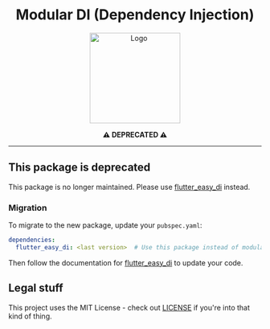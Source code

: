 <a name="readme-top"></a>

<div align="center">
  <h1>Modular DI (Dependency Injection)</h1>
  <img src="https://raw.githubusercontent.com/davidsdearaujo/modular_di/main/readme_assets/logo.webp" alt="Logo" width="180">

  <p align="center">
    <strong>⚠️ DEPRECATED ⚠️</strong>
  </p>
</div>

---

## This package is deprecated

This package is no longer maintained. Please use [flutter_easy_di](https://pub.dev/packages/flutter_easy_di) instead.

### Migration

To migrate to the new package, update your `pubspec.yaml`:

```yaml
dependencies:
  flutter_easy_di: <last version>  # Use this package instead of modular_di
```

Then follow the documentation for [flutter_easy_di](https://pub.dev/packages/flutter_easy_di) to update your code.

## Legal stuff
This project uses the MIT License - check out [LICENSE](LICENSE) if you're into that kind of thing.

